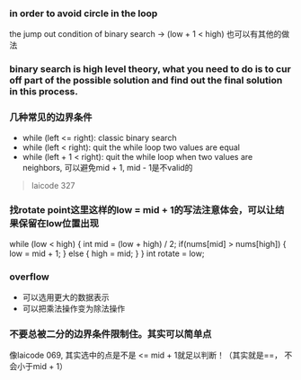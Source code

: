 ### in order to avoid circle in the loop
the jump out condition of binary search
-> (low + 1 < high)
也可以有其他的做法

### binary search is high level theory, what you need to do is to cur off part of the possible solution and find out the final solution in this process.

### 几种常见的边界条件
- while (left <= right): classic binary search
- while (left < right): quit the while loop two values are equal
- while (left + 1 < right): quit the while loop when two values are neighbors, 可以避免mid + 1, mid - 1是不valid的
>laicode 327

### 找rotate point这里这样的low = mid + 1的写法注意体会，可以让结果保留在low位置出现
while (low < high) {
    int mid = (low + high) / 2;
    if(nums[mid] > nums[high]) {
        low = mid + 1;
    } else {
        high = mid;
    }
}
int rotate = low;

### overflow
- 可以选用更大的数据表示
- 可以把乘法操作变为除法操作

### 不要总被二分的边界条件限制住。其实可以简单点
像laicode 069, 其实选中的点是不是 <= mid + 1就足以判断！（其实就是==， 不会小于mid + 1）
